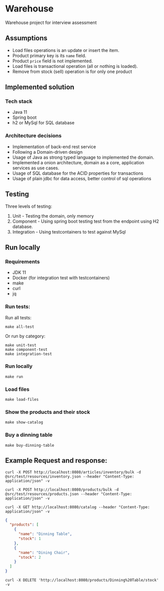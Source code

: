 # Warehouse

Warehouse project for interview assessment

## Assumptions

- Load files operations is an update or insert the item.
- Product primary key is its `name` field.
- Product `price` field is not implemented.
- Load files is transactional operation (all or nothing is loaded).
- Remove from stock (sell) operation is for only one product

## Implemented solution

### Tech stack

- Java 11
- Spring boot
- h2 or MySql for SQL database

### Architecture decisions

- Implementation of back-end rest service
- Following a Domain-driven design
- Usage of Java as strong typed language to implemented the domain.
- Implemented a onion architecture, domain as a core, application services as use cases.
- Usage of SQL database for the ACID properties for transactions
- Usage of plain jdbc for data access, better control of sql operations

## Testing

Three levels of testing:

1. Unit - Testing the domain, only memory
2. Component - Using spring boot testing test from the endpoint using H2 database.
3. Integration - Using testcontainers to test against MySql


## Run locally

### Requirements

- JDK 11
- Docker (for integration test with testcontainers)
- make
- curl
- jq

### Run tests:

Run all tests:

```
make all-test
```

Or run by category:

```
make unit-test
make component-test
make integration-test
```

### Run locally

```
make run
```

### Load files

```
make load-files
```

### Show the products and their stock

```
make show-catalog
```

### Buy a dinning table

```
make buy-dinning-table
```

## Example Request and response:

```
curl -X POST http://localhost:8080/articles/inventory/bulk -d @src/test/resources/inventory.json --header "Content-Type: application/json" -v

curl -X POST http://localhost:8080/products/bulk -d @src/test/resources/products.json --header "Content-Type: application/json" -v
```

```
curl -X GET http://localhost:8080/catalog --header "Content-Type: application/json" -v
```
```json
{
  "products": [
    {
      "name": "Dinning Table",
      "stock": 1
    },
    {
      "name": "Dining Chair",
      "stock": 2
    }
  ]
}

```

```
curl -X DELETE 'http://localhost:8080/products/Dinning%20Table/stock' -v
```
